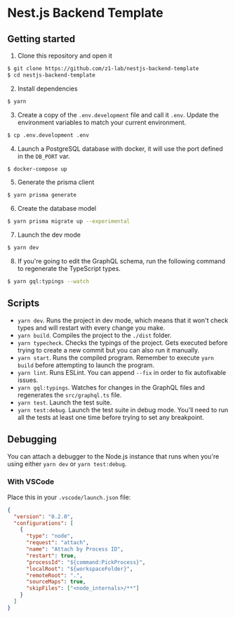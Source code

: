 # Nest.js Backend Template

## Getting started

1. Clone this repository and open it

```bash
$ git clone https://github.com/z1-lab/nestjs-backend-template
$ cd nestjs-backend-template
```

2. Install dependencies

```bash
$ yarn
```

3. Create a copy of the `.env.development` file and call it `.env`. Update the environment variables to match your current environment.

```bash
$ cp .env.development .env
```

4. Launch a PostgreSQL database with docker, it will use the port defined in the `DB_PORT` var.

```bash
$ docker-compose up
```

5. Generate the prisma client

```bash
$ yarn prisma generate
```

6. Create the database model

```bash
$ yarn prisma migrate up --experimental
```

7. Launch the dev mode

```bash
$ yarn dev
```

8. If you're going to edit the GraphQL schema, run the following command to regenerate the TypeScript types.

```bash
$ yarn gql:typings --watch
```

## Scripts

- `yarn dev`. Runs the project in dev mode, which means that it won't check types and will restart with every change you make.
- `yarn build`. Compiles the project to the `./dist` folder.
- `yarn typecheck`. Checks the typings of the project. Gets executed before trying to create a new commit but you can also run it manually.
- `yarn start`. Runs the compiled program. Remember to execute `yarn build` before attempting to launch the program.
- `yarn lint`. Runs ESLint. You can append `--fix` in order to fix autofixable issues.
- `yarn gql:typings`. Watches for changes in the GraphQL files and regenerates the `src/graphql.ts` file.
- `yarn test`. Launch the test suite.
- `yarn test:debug`. Launch the test suite in debug mode. You'll need to run all the tests at least one time before trying to set any breakpoint.

## Debugging

You can attach a debugger to the Node.js instance that runs when you're using either `yarn dev` or `yarn test:debug`.

### With VSCode

Place this in your `.vscode/launch.json` file:

```json
{
  "version": "0.2.0",
  "configurations": [
    {
      "type": "node",
      "request": "attach",
      "name": "Attach by Process ID",
      "restart": true,
      "processId": "${command:PickProcess}",
      "localRoot": "${workspaceFolder}",
      "remoteRoot": ".",
      "sourceMaps": true,
      "skipFiles": ["<node_internals>/**"]
    }
  ]
}
```
